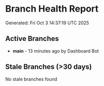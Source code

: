 # Branch Health Report
Generated: Fri Oct  3 14:37:19 UTC 2025

## Active Branches
- **main** - 13 minutes ago by Dashboard Bot

## Stale Branches (>30 days)
No stale branches found
